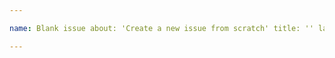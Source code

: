 ```yaml
---

name: Blank issue about: 'Create a new issue from scratch' title: '' labels: '' assignees: ''

---
```

